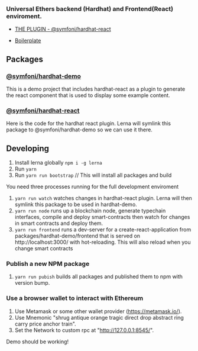 ### Universal Ethers backend (Hardhat) and Frontend(React) enviroment.

- [THE PLUGIN - @symfoni/hardhat-react](https://github.com/symfoni/hardhat-plugins/tree/hardhat/packages/hardhat-react)

- [Boilerplate](https://github.com/symfoni/hardhat-react-boilerplate)

## Packages

### [@symfoni/hardhat-demo](https://github.com/symfoni/hardhat-plugins/tree/hardhat/packages/hardhat-demo)

This is a demo project that includes hardhat-react as a plugin to generate the react component that is used to display some example content.

### [@symfoni/hardhat-react](https://github.com/symfoni/hardhat-plugins/tree/hardhat/packages/hardhat-react)

Here is the code for the hardhat react plugin. Lerna will symlink this package to @symfoni/hardhat-demo so we can use it there.

## Developing

1. Install lerna globally `npm i -g lerna`
2. Run `yarn`
2. Run `yarn run bootstrap` // This will install all packages and build

You need three processes running for the full development enviroment

1. `yarn run watch` watches changes in hardhat-react plugin. Lerna will then symlink this package to be used in hardhat-demo.
2. `yarn run node` runs up a blockchain node, generate typechain interfaces, compile and deploy smart-contracts then watch for changes in smart contracts and deploy them.
3. `yarn run frontend` runs a dev-server for a create-react-application from packages/hardhat-demo/frontend that is served on http://localhost:3000/ with hot-reloading. This will also reload when you change smart contracts

### Publish a new NPM package

1. `yarn run pubish` builds all packages and published them to npm with version bump.

### Use a browser wallet to interact with Ethereum

1. Use Metamask or some other wallet provider (https://metamask.io/).
2. Use Mnemonic "shrug antique orange tragic direct drop abstract ring carry price anchor train".
3. Set the Network to custom rpc at "http://127.0.0.1:8545/".

Demo should be working!
